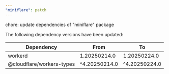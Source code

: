 ```yaml
---
"miniflare": patch
---
```


chore: update dependencies of "miniflare" package

The following dependency versions have been updated:

| Dependency                | From          | To            |
| ------------------------- | ------------- | ------------- |
| workerd                   | 1.20250214.0  | 1.20250224.0  |
| @cloudflare/workers-types | ^4.20250214.0 | ^4.20250224.0 |
